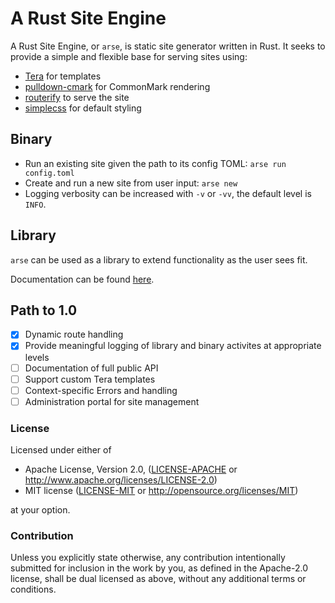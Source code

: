 # A Rust Site Engine

A Rust Site Engine, or `arse`, is static site generator written in Rust. It seeks to provide a simple
and flexible base for serving sites using:

* [Tera](https://tera.netlify.app/) for templates
* [pulldown-cmark](https://crates.io/crates/pulldown-cmark) for CommonMark rendering
* [routerify](https://crates.io/crates/routerify) to serve the site
* [simplecss](https://simplecss.org) for default styling

## Binary

* Run an existing site given the path to its config TOML: `arse run config.toml`
* Create and run a new site from user input: `arse new`
* Logging verbosity can be increased with `-v` or `-vv`, the default level is `INFO`.

## Library

`arse` can be used as a library to extend functionality as the user sees fit.

Documentation can be found [here](https://docs.rs/arse/).

## Path to 1.0

- [x] Dynamic route handling
- [x] Provide meaningful logging of library and binary activites at appropriate levels
- [ ] Documentation of full public API
- [ ] Support custom Tera templates
- [ ] Context-specific Errors and handling
- [ ] Administration portal for site management 

### License

Licensed under either of

 * Apache License, Version 2.0, ([LICENSE-APACHE](LICENSE-APACHE) or http://www.apache.org/licenses/LICENSE-2.0)
 * MIT license ([LICENSE-MIT](LICENSE-MIT) or http://opensource.org/licenses/MIT)

at your option.

### Contribution

Unless you explicitly state otherwise, any contribution intentionally submitted
for inclusion in the work by you, as defined in the Apache-2.0 license, shall be dual licensed as above, without any
additional terms or conditions.
